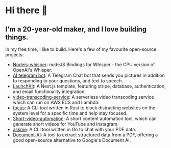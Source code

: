 # Hi there 👋

## I'm a 20-year-old maker, and I love building things.

In my free time, I like to build. Here's a few of my favourite open-source projects:

- [Nodejs-whisper](https://github.com/ChetanXpro/nodejs-whisper): nodeJS Bindings for Whisper - the CPU version of OpenAI's Whisper.
- [AI telegram bot](https://github.com/ChetanXpro/chatgpt-telegram-bot): A Telegram Chat bot that sends you pictures in addition to responding to your questions, and text to speech.
- [LaunchKit](https://github.com/ChetanXpro/LaunchKit): A Next.js template, featuring stripe, database, authentication, and email functionality integration.
- [video-transcoding-service](https://github.com/ChetanXpro/video-transcoding-service): A serverless video transcoding service which can run on AWS ECS and Lambda.
- [focus](https://github.com/ChetanXpro/focus): A CLI tool written in Rust to block distracting websites on the system level for a specific time and help stay focused.
- [Short-video-automation](https://github.com/ChetanXpro/short-video-automation): A short content automation tool, which can generate short videos for YouTube and Instagram.
- [askme](https://github.com/ChetanXpro/askme): A CLI tool written in Go to chat with your PDF data.
- [Document-AI](https://github.com/ChetanXpro/Document-AI): A tool to extract structured data from a PDF, offering a good open-source alternative to Google's Document AI.
